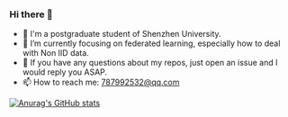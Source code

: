 ### Hi there 👋
 - 🤖 I'm a postgraduate student of Shenzhen University.
 - 🌱 I’m currently focusing on federated learning, especially how to deal with Non IID data.
 - 👀 If you have any questions about my repos, just open an issue and I would reply you ASAP.
 - 📫 How to reach me: 787992532@qq.com
<!--
**KarhouTam/KarhouTam** is a ✨ _special_ ✨ repository because its `README.md` (this file) appears on your GitHub profile.

Here are some ideas to get you started:

- 🔭 I’m currently working on ...
- 🌱 I’m currently learning ...
- 👯 I’m looking to collaborate on ...
- 🤔 I’m looking for help with ...
- 💬 Ask me about ...
- 📫 How to reach me: ...
- 😄 Pronouns: ...
- ⚡ Fun fact: ...
-->

[![Anurag's GitHub stats](https://github-readme-stats.vercel.app/api?username=KarhouTam&show_icons=true&count_private=true)](https://github.com/anuraghazra/github-readme-stats)

